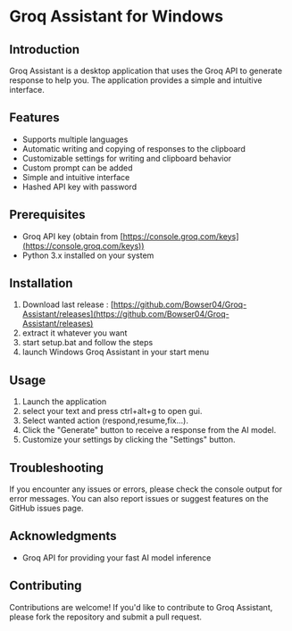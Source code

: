 **Groq Assistant for Windows**
=====================

**Introduction**
---------------

Groq Assistant is a desktop application that uses the Groq API to generate response to help you.
The application provides a simple and intuitive interface.

**Features**
------------

* Supports multiple languages
* Automatic writing and copying of responses to the clipboard
* Customizable settings for writing and clipboard behavior
* Custom prompt can be added
* Simple and intuitive interface
* Hashed API key with password

**Prerequisites**
-------------------

* Groq API key (obtain from [https://console.groq.com/keys](https://console.groq.com/keys))
* Python 3.x installed on your system

**Installation**
-------------------
1. Download last release : [https://github.com/Bowser04/Groq-Assistant/releases](https://github.com/Bowser04/Groq-Assistant/releases)
2. extract it whatever you want
3. start setup.bat and follow the steps
4. launch Windows Groq Assistant in your start menu


**Usage**
-----

1. Launch the application
2. select your text and press ctrl+alt+g to open gui.
3. Select wanted action (respond,resume,fix...).
4. Click the "Generate" button to receive a response from the AI model.
5. Customize your settings by clicking the "Settings" button.

**Troubleshooting**
-------------------

If you encounter any issues or errors, please check the console output for error messages. You can also report issues or suggest features on the GitHub issues page.


**Acknowledgments**
-------------------
* Groq API for providing your fast AI model inference


**Contributing**
--------------

Contributions are welcome! If you'd like to contribute to Groq Assistant, please fork the repository and submit a pull request.

